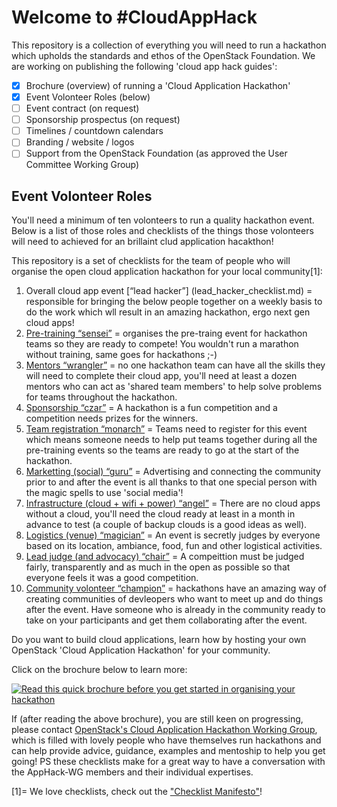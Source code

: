 # Welcome to #CloudAppHack

This repository is a collection of everything you will need to run a hackathon which upholds the standards and ethos of the OpenStack Foundation.  We are working on publishing the following 'cloud app hack guides':

 - [x] Brochure (overview) of running a 'Cloud Application Hackathon'
 - [x] Event Volonteer Roles (below)
 - [ ] Event contract (on request)
 - [ ] Sponsorship prospectus (on request)
 - [ ] Timelines / countdown calendars
 - [ ] Branding / website / logos
 - [ ] Support from the OpenStack Foundation (as approved the User Committee Working Group)

## Event Volonteer Roles
You'll need a minimum of ten volonteers to run a quality hackathon event.  Below is a list of those roles and checklists of the things those volonteers will need to achieved for an brillaint clud application hacakthon!

This repository is a set of checklists for the team of people who will organise the open cloud application hackathon for your local community[1]:

 1. Overall cloud app event [“lead hacker”] (lead_hacker_checklist.md) = responsible for bringing the below people together on a weekly basis to do the work which wll result in an amazing hackathon, ergo next gen cloud apps!
 2. [Pre-training “sensei”](training_sensei_checklist.md) = organises the pre-traing event for hackathon teams so they are ready to compete!  You wouldn't run a marathon without training, same goes for hackathons ;-)
 3. [Mentors “wrangler”](mentors_wrangler_checklist.md) = no one hackathon team can have all the skills they will need to complete their cloud app, you'll need at least a dozen mentors who can act as 'shared team members' to help solve problems for teams throughout the hackathon.
 4. [Sponsorship “czar”](sponsorship_czar_checklist.md) = A hackathon is a fun competition and a competition needs prizes for the winners.
 5. [Team registration “monarch”](team_registration_monarch_checklist.md) = Teams need to register for this event which means someone needs to help put teams together during all the pre-training events so the teams are ready to go at the start of the hackathon.
 6. [Marketting (social) “guru”](marketting_guru_checklist.md) = Advertising and connecting the community prior to and after the event is all thanks to that one special person with the magic spells to use 'social media'!
 7. [Infrastructure (cloud + wifi + power) “angel”](infrastructure_angel_checklist.md) = There are no cloud apps without a cloud, you'll need the cloud ready at least in a month in advance to test (a couple of backup clouds is a good ideas as well).
 8. [Logistics (venue) “magician”](venue_magician_checklist.md) = An event is secretly judges by everyone based on its location, ambiance, food, fun and other logistical activities.  
 9. [Lead judge (and advocacy) “chair”](judges_chair_checklist.md) = A compeittion must be judged fairly, transparently and as much in the open as possible so that everyone feels it was a good competition. 
 10. [Community volonteer “champion”](community_volonteer_champion_checklist.md) = hackathons have an amazing way of creating communities of devleopers who want to meet up and do things after the event.  Have someone who is already in the community ready to take on your participants and get them collaborating after the event.

Do you want to build cloud applications, learn how by hosting your own OpenStack 'Cloud Application Hackathon' for your community.

Click on the brochure below to learn more:

[![Read this quick brochure before you get started in organising your hackathon](https://pbs.twimg.com/media/CkFOue5WYAAB1pK.jpg)](https://docs.google.com/presentation/d/1dK7d3A2pQ9iv3VxoVvAF1x4m7d10cZUc-q4F2e95GgQ/pub?start=true&loop=true&delayms=3000)

If (after reading the above brochure), you are still keen on progressing, please contact [OpenStack's Cloud Application Hackathon Working Group](https://wiki.openstack.org/wiki/CloudAppHack-WG), which is filled with lovely people who have themselves run hackathons and can help provide advice, guidance, examples and mentoship to help you get going!  PS these checklists make for a great way to have a conversation with the AppHack-WG members and their individual expertises.

[1]= We love checklists, check out the ["Checklist Manifesto"](https://en.wikipedia.org/wiki/The_Checklist_Manifesto)!
